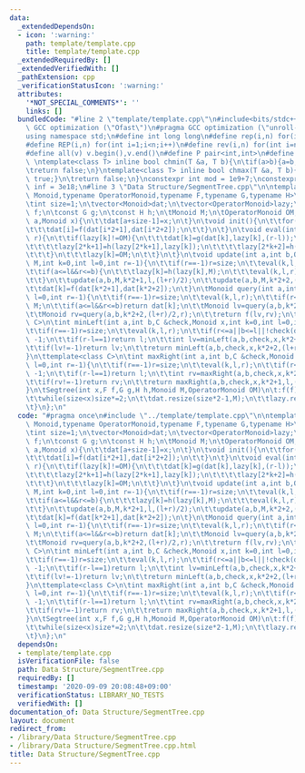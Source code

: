 ```yaml
---
data:
  _extendedDependsOn:
  - icon: ':warning:'
    path: template/template.cpp
    title: template/template.cpp
  _extendedRequiredBy: []
  _extendedVerifiedWith: []
  _pathExtension: cpp
  _verificationStatusIcon: ':warning:'
  attributes:
    '*NOT_SPECIAL_COMMENTS*': ''
    links: []
  bundledCode: "#line 2 \"template/template.cpp\"\n#include<bits/stdc++.h>\n#pragma\
    \ GCC optimization (\"Ofast\")\n#pragma GCC optimization (\"unroll-loops\")\n\
    using namespace std;\n#define int long long\n#define rep(i,n) for(int i=0;i<n;i++)\n\
    #define REP(i,n) for(int i=1;i<n;i++)\n#define rev(i,n) for(int i=n-1;i>=0;i--)\n\
    #define all(v) v.begin(),v.end()\n#define P pair<int,int>\n#define len(s) (int)s.size()\n\
    \ \ntemplate<class T> inline bool chmin(T &a, T b){\n\tif(a>b){a=b;return true;}\n\
    \treturn false;\n}\ntemplate<class T> inline bool chmax(T &a, T b){\n\tif(a<b){a=b;return\
    \ true;}\n\treturn false;\n}\nconstexpr int mod = 1e9+7;\nconstexpr long long\
    \ inf = 3e18;\n#line 3 \"Data Structure/SegmentTree.cpp\"\n\ntemplate<typename\
    \ Monoid,typename OperatorMonoid,typename F,typename G,typename H>\nstruct Segtree{\n\
    \tint size=1;\n\tvector<Monoid>dat;\n\tvector<OperatorMonoid>lazy;\n\tconst F\
    \ f;\n\tconst G g;\n\tconst H h;\n\tMonoid M;\n\tOperatorMonoid OM;\n\tvoid set(int\
    \ a,Monoid x){\n\t\tdat[a+size-1]=x;\n\t}\n\tvoid init(){\n\t\tfor(int i=size-2;i>=0;i--){\n\
    \t\t\tdat[i]=f(dat[i*2+1],dat[i*2+2]);\n\t\t}\n\t}\n\tvoid eval(int k,int l,int\
    \ r){\n\t\tif(lazy[k]!=OM){\n\t\t\tdat[k]=g(dat[k],lazy[k],(r-l));\n\t\t\tif(r-l>1){\n\
    \t\t\t\tlazy[2*k+1]=h(lazy[2*k+1],lazy[k]);\n\t\t\t\tlazy[2*k+2]=h(lazy[2*k+2],lazy[k]);\n\
    \t\t\t}\n\t\t\tlazy[k]=OM;\n\t\t}\n\t}\n\tvoid update(int a,int b,OperatorMonoid\
    \ M,int k=0,int l=0,int r=-1){\n\t\tif(r==-1)r=size;\n\t\teval(k,l,r);\n\t\tif(r<=a||b<=l)return;\n\
    \t\tif(a<=l&&r<=b){\n\t\t\tlazy[k]=h(lazy[k],M);\n\t\t\teval(k,l,r);\n\t\t\treturn;\n\
    \t\t}\n\t\tupdate(a,b,M,k*2+1,l,(l+r)/2);\n\t\tupdate(a,b,M,k*2+2,(l+r)/2,r);\n\
    \t\tdat[k]=f(dat[k*2+1],dat[k*2+2]);\n\t}\n\tMonoid query(int a,int b,int k=0,int\
    \ l=0,int r=-1){\n\t\tif(r==-1)r=size;\n\t\teval(k,l,r);\n\t\tif(r<=a||b<=l)return\
    \ M;\n\t\tif(a<=l&&r<=b)return dat[k];\n\t\tMonoid lv=query(a,b,k*2+1,l,(l+r)/2);\n\
    \t\tMonoid rv=query(a,b,k*2+2,(l+r)/2,r);\n\t\treturn f(lv,rv);\n\t}\n\ttemplate<class\
    \ C>\n\tint minLeft(int a,int b,C &check,Monoid x,int k=0,int l=0,int r=-1){\n\
    \t\tif(r==-1)r=size;\n\t\teval(k,l,r);\n\t\tif(r<=a||b<=l||!check(dat[k],x))return\
    \ -1;\n\t\tif(r-l==1)return l;\n\t\tint lv=minLeft(a,b,check,x,k*2+1,l,(l+r)/2);\n\
    \t\tif(lv!=-1)return lv;\n\t\treturn minLeft(a,b,check,x,k*2+2,(l+r)/2,r);\n\t\
    }\n\ttemplate<class C>\n\tint maxRight(int a,int b,C &check,Monoid x,int k=0,int\
    \ l=0,int r=-1){\n\t\tif(r==-1)r=size;\n\t\teval(k,l,r);\n\t\tif(r<=a||b<=l||!check(dat[k],x))return\
    \ -1;\n\t\tif(r-l==1)return l;\n\t\tint rv=maxRight(a,b,check,x,k*2+2,(l+r)/2,r);\n\
    \t\tif(rv!=-1)return rv;\n\t\treturn maxRight(a,b,check,x,k*2+1,l,(l+r)/2);\n\t\
    }\n\tSegtree(int x,F f,G g,H h,Monoid M,OperatorMonoid OM)\n\t:f(f),g(g),h(h),M(M),OM(OM){\n\
    \t\twhile(size<x)size*=2;\n\t\tdat.resize(size*2-1,M);\n\t\tlazy.resize(size*2-1,OM);\n\
    \t}\n};\n"
  code: "#pragma once\n#include \"../template/template.cpp\"\n\ntemplate<typename\
    \ Monoid,typename OperatorMonoid,typename F,typename G,typename H>\nstruct Segtree{\n\
    \tint size=1;\n\tvector<Monoid>dat;\n\tvector<OperatorMonoid>lazy;\n\tconst F\
    \ f;\n\tconst G g;\n\tconst H h;\n\tMonoid M;\n\tOperatorMonoid OM;\n\tvoid set(int\
    \ a,Monoid x){\n\t\tdat[a+size-1]=x;\n\t}\n\tvoid init(){\n\t\tfor(int i=size-2;i>=0;i--){\n\
    \t\t\tdat[i]=f(dat[i*2+1],dat[i*2+2]);\n\t\t}\n\t}\n\tvoid eval(int k,int l,int\
    \ r){\n\t\tif(lazy[k]!=OM){\n\t\t\tdat[k]=g(dat[k],lazy[k],(r-l));\n\t\t\tif(r-l>1){\n\
    \t\t\t\tlazy[2*k+1]=h(lazy[2*k+1],lazy[k]);\n\t\t\t\tlazy[2*k+2]=h(lazy[2*k+2],lazy[k]);\n\
    \t\t\t}\n\t\t\tlazy[k]=OM;\n\t\t}\n\t}\n\tvoid update(int a,int b,OperatorMonoid\
    \ M,int k=0,int l=0,int r=-1){\n\t\tif(r==-1)r=size;\n\t\teval(k,l,r);\n\t\tif(r<=a||b<=l)return;\n\
    \t\tif(a<=l&&r<=b){\n\t\t\tlazy[k]=h(lazy[k],M);\n\t\t\teval(k,l,r);\n\t\t\treturn;\n\
    \t\t}\n\t\tupdate(a,b,M,k*2+1,l,(l+r)/2);\n\t\tupdate(a,b,M,k*2+2,(l+r)/2,r);\n\
    \t\tdat[k]=f(dat[k*2+1],dat[k*2+2]);\n\t}\n\tMonoid query(int a,int b,int k=0,int\
    \ l=0,int r=-1){\n\t\tif(r==-1)r=size;\n\t\teval(k,l,r);\n\t\tif(r<=a||b<=l)return\
    \ M;\n\t\tif(a<=l&&r<=b)return dat[k];\n\t\tMonoid lv=query(a,b,k*2+1,l,(l+r)/2);\n\
    \t\tMonoid rv=query(a,b,k*2+2,(l+r)/2,r);\n\t\treturn f(lv,rv);\n\t}\n\ttemplate<class\
    \ C>\n\tint minLeft(int a,int b,C &check,Monoid x,int k=0,int l=0,int r=-1){\n\
    \t\tif(r==-1)r=size;\n\t\teval(k,l,r);\n\t\tif(r<=a||b<=l||!check(dat[k],x))return\
    \ -1;\n\t\tif(r-l==1)return l;\n\t\tint lv=minLeft(a,b,check,x,k*2+1,l,(l+r)/2);\n\
    \t\tif(lv!=-1)return lv;\n\t\treturn minLeft(a,b,check,x,k*2+2,(l+r)/2,r);\n\t\
    }\n\ttemplate<class C>\n\tint maxRight(int a,int b,C &check,Monoid x,int k=0,int\
    \ l=0,int r=-1){\n\t\tif(r==-1)r=size;\n\t\teval(k,l,r);\n\t\tif(r<=a||b<=l||!check(dat[k],x))return\
    \ -1;\n\t\tif(r-l==1)return l;\n\t\tint rv=maxRight(a,b,check,x,k*2+2,(l+r)/2,r);\n\
    \t\tif(rv!=-1)return rv;\n\t\treturn maxRight(a,b,check,x,k*2+1,l,(l+r)/2);\n\t\
    }\n\tSegtree(int x,F f,G g,H h,Monoid M,OperatorMonoid OM)\n\t:f(f),g(g),h(h),M(M),OM(OM){\n\
    \t\twhile(size<x)size*=2;\n\t\tdat.resize(size*2-1,M);\n\t\tlazy.resize(size*2-1,OM);\n\
    \t}\n};\n"
  dependsOn:
  - template/template.cpp
  isVerificationFile: false
  path: Data Structure/SegmentTree.cpp
  requiredBy: []
  timestamp: '2020-09-09 20:08:48+09:00'
  verificationStatus: LIBRARY_NO_TESTS
  verifiedWith: []
documentation_of: Data Structure/SegmentTree.cpp
layout: document
redirect_from:
- /library/Data Structure/SegmentTree.cpp
- /library/Data Structure/SegmentTree.cpp.html
title: Data Structure/SegmentTree.cpp
---
```

